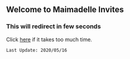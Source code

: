 ## Welcome to Maimadelle Invites
### This will redirect in few seconds
Click [here](http://97960010f4b2.ngrok.io) if it takes too much time.

`Last Update: 2020/05/16`

